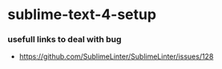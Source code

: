# sublime-text-4-setup


### usefull links to deal with bug
- https://github.com/SublimeLinter/SublimeLinter/issues/128
